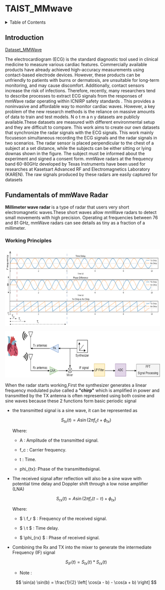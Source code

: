 # TAIST_MMwave
 <!-- TABLE OF CONTENTS -->
<details>
  <summary>Table of Contents</summary>
  <ol>
    <li>
      <a href="#INTRODUCTION">INTRODUCTION</a>
    </li>
    <li>
      <a href="#Fundamentals of mmWave Radar">Fundamentals of mmWave Radar</a>
      <ul>
        <li><a href="#Working Principles">Working Principles</a></li>
        <li><a href="#Basic Pipeline">Basic Pipeline</a></li>
        <li><a href="#mmWave Radar Sensors">Fundamentals of mmWave Radar
      </ul>
    </li>
    <li><a href="#RADAR DATA REPRESENTATIONS">RADAR DATA REPRESENTATIONS</a>
        <ul>
            <li><a href="#Hardware">Hardware</a></li>
                <ul>
                    <li><a href="#IWR1642">IWR1642</a></li>
                    <li><a href="#DCA1000EVM">DCA1000EVM</a></li>
                </ul>
            <li><a href="#Software">Software</a>
                <ul>
                    <li><a href="#Create-ML-Library">Create ML Library</a></li>
                    <li><a href="#Testing-ML-Library">Testing ML Library</a></li>
                    <li><a href="#Final-Deployment">Final Deployment</a></li>
                </ul>
            </li>
        </ul>
    </li>
    
   
  </ol>
</details>

## Introduction

<a href="https://drive.google.com/drive/folders/1XOdPlMdZgRdOA13Nl3a8S_WuzcY_C4jY?usp=sharing">Dataset_MMWave</a>

<p align= "left">The electrocardiogram (ECG) is the standard diagnostic tool used in clinical medicine to measure various cardiac features. Commercially 
available products have already achieved high-accuracy measurements using contact-based electrode devices. However, these products 
can be unfriendly to patients with burns or dermatosis, are unsuitable for long-term monitoring, and may cause discomfort. Additionally, 
contact sensors increase the risk of infections. Therefore, recently, many researchers  tend to describe processes to extract ECG 
signals from the responses of mmWave radar operating within ICNIRP safety standards . This provides a noninvasive and affordable 
way to monitor cardiac waves. However, a key problem of the new research methods is the reliance on massive amounts of data to train 
and test models. N o t m a n y datasets are publicly available.These datasets are measured with different environmental setup 
and they are difficult to compare. This work aims to create our own datasets that synchronize the radar signals with the ECG signals.
This work mainly focuseson simultaneous recording the ECG signals and the radar signals in two scenarios. The radar sensor is placed 
perpendicular to the chest of a subject at a set distance, while the subjects can be either sitting or lying downas shown in the figure. The 
subject must be informed about the experiment and signed a consent form. mmWave radars at the frequency band 60-80GHz developed 
by Texas Instruments have been used for researches at Kasetsart Advanced RF and Electromagnetics Laboratory (KAREN). The raw 
signals produced by these radars are easily captured for datasets </p>

## Fundamentals of mmWave Radar
<p align= "left"><b>Millimeter wave radar </b> is a type of radar that users very short electromagnetic waves.These short waves allow mmWave radars to detect small movements with high precision. Operating at frequencies between 76 and 81 GHz, mmWave radars can see details as tiny as a fraction of a millimeter.</p>

### Working Principles


<p align="center">
 <img  width=550px height=250px src="Image/Fundamentals_mmwave/FMCW_Radar01.png"><br></p>

 <p align="center">
 <img  width=550px height=150px src="Image/Fundamentals_mmwave/Block_Diagram.png"><br></p>

<p align= "left">When the radar starts working,First the synthesizer generates a linear frequency modulated pulse called a <b>"chirp"</b> which is amplified in power and transmitted by the TX antenna is often represented using both cosine and sine waves because these 2 functions form basic periodic signal</p>
<div>
<ul>
<li>the transmitted signal is a sine wave, it can be represented as</li>

$$
S_{tx}(t) = A \sin(2\pi f_c t + \phi_{tx})
$$

Where:

- A : Amplitude of the transmitted signal.

- f_c  : Carrier frequency.

- t  : Time.

- phi_{tx}: Phase of the transmittedsignal.

</ul>



<ul>

<li>The received signal after reflection will also be a sine wave with potential time delay and Doppler shift through a low noise amplifier (LNA) </li>

$$
S_{rx}(t) = A \sin\left(2\pi f_r (t - \tau) + \phi_{tx}\right)
$$

Where:

- $ \ f_r $ : Frequency of the received signal.

- $ \ t $ : Time delay.

- $ \phi_{rx} $ : Phase of received signal.

</ul>

<ul>

<li>Combining the Rx and TX into the mixer to generate the intermediate Frequency (IF) signal</li>

$$
S_{IF}(t) = S_{tx}(t) *  S_{rx}(t)
$$

- Note :

$$
\sin(a) \sin(b) = \frac{1}{2} \left[ \cos(a - b) - \cos(a + b) \right]
$$

</ul>




